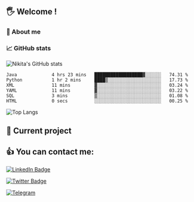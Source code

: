 ## 🖐 Welcome !

### 🙂 About me

### 📈 GitHub stats
![Nikita's GitHub stats](https://github-readme-stats.vercel.app/api?username=DOMOKUL&show_icons=true&theme=gruvbox)

<!--START_SECTION:waka-->

```text
Java             4 hrs 23 mins   ██████████████████▓░░░░░░   74.31 %
Python           1 hr 2 mins     ████▒░░░░░░░░░░░░░░░░░░░░   17.73 %
XML              11 mins         ▓░░░░░░░░░░░░░░░░░░░░░░░░   03.24 %
YAML             11 mins         ▓░░░░░░░░░░░░░░░░░░░░░░░░   03.22 %
SQL              3 mins          ▒░░░░░░░░░░░░░░░░░░░░░░░░   01.08 %
HTML             0 secs          ░░░░░░░░░░░░░░░░░░░░░░░░░   00.25 %
```

<!--END_SECTION:waka-->

![Top Langs](https://github-readme-stats.vercel.app/api/top-langs/?username=DOMOKUL&layout=compact&show_icons=true&theme=gruvbox)

## 🎨 Current project

## 👍 You can contact me:

[![LinkedIn Badge](https://img.shields.io/badge/LinkedIn-Profile-informational?style=flat&logo=linkedin&logoColor=white&color=0D76A8)](https://www.linkedin.com/in/strokach-nikita-810b50230/)

[![Twitter Badge](https://img.shields.io/badge/Twitter-Profile-informational?style=flat&logo=twitter&logoColor=white&color=0D76A8)](https://twitter.com/domokul)

[![Telegram](https://img.shields.io/badge/Telegram-Profile-informational?style=flat&logo=telegram&logoColor=white&color=0D76A8)](https://t.me/Domokul)


